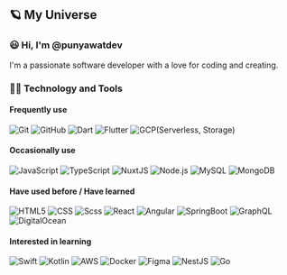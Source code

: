 ## 🪐 **My Universe**
### 😃 Hi, I'm @punyawatdev
I'm a passionate software developer with a love for coding and creating. 

### 👨‍💻 Technology and Tools
#### Frequently use
![Git](https://img.shields.io/badge/-Git-000000?style=flat&logo=git&logoColor=F05032)
![GitHub](https://img.shields.io/badge/-GitHub-000000?style=flat&logo=github&logoColor=FFFFFF)
![Dart](https://img.shields.io/badge/-Dart-000000?style=flat&logo=dart&logoColor=02569B)
![Flutter](https://img.shields.io/badge/-Flutter-000000?style=flat&logo=flutter&logoColor=0175C2)
![GCP(Serverless, Storage)](https://img.shields.io/badge/-GCP(Serverless,Storage)-000000?style=flat&logo=google-cloud)
  
#### Occasionally use
![JavaScript](https://img.shields.io/badge/-JavaScript-000000?style=flat&logo=javascript&logoColor=F7DF1E)
![TypeScript](https://img.shields.io/badge/-TypeScript-000000?style=flat&logo=typescript&logoColor=3178C6)
![NuxtJS](https://img.shields.io/badge/-NuxtJS-000000?style=flat&logo=nuxt)
![Node.js](https://img.shields.io/badge/-Node.js-000000?style=flat&logo=nodedotjs&logoColor=5FA04E)
![MySQL](https://img.shields.io/badge/-MySQL-000000?style=flat&logo=mysql)
![MongoDB](https://img.shields.io/badge/-MongoDB-black?style=flat&logo=mongodb)
  
#### Have used before / Have learned
![HTML5](https://img.shields.io/badge/-HTML5-000000?style=flat&logo=HTML5)
![CSS](https://img.shields.io/badge/-CSS-000000?style=flat&logo=CSS&logoColor=663399)
![Scss](https://img.shields.io/badge/-Scss-000000?style=flat&logo=Sass)
![React](https://img.shields.io/badge/-React-000000?style=flat&logo=React)
![Angular](https://img.shields.io/badge/-Angular-000000?style=flat&logo=angular)
![SpringBoot](https://img.shields.io/badge/-SpringBoot-000000?style=flat&logo=springboot&logoColor=6DB33F)
![GraphQL](https://img.shields.io/badge/-GraphQL-000000?style=flat&logo=graphql&logoColor=E10098)
![DigitalOcean](https://img.shields.io/badge/-DigitalOcean-000000?style=flat&logo=digitalocean)
  
#### Interested in learning
![Swift](https://img.shields.io/badge/-Swift-000000?style=flat&logo=swift&logoColor=F05138)
![Kotlin](https://img.shields.io/badge/-Kotlin-000000?style=flat&logo=kotlin&logoColor=7F52FF)
![AWS](https://img.shields.io/badge/-AWS(Lambda,S3,APIGateway)-000000?style=flat&logo=amazonwebservices)
![Docker](https://img.shields.io/badge/-Docker-000000?style=flat&logo=docker&logoColor=2496ED)
![Figma](https://img.shields.io/badge/-Figma-000000?style=flat&logo=figma&logoColor=F24E1E)
![NestJS](https://img.shields.io/badge/-NestJS-000000?style=flat&logo=nestjs&logoColor=E0234E)
![Go](https://img.shields.io/badge/-Go-000000?style=flat&logo=go)

